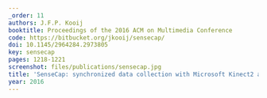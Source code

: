 ```yaml
---
_order: 11
authors: J.F.P. Kooij
booktitle: Proceedings of the 2016 ACM on Multimedia Conference
code: https://bitbucket.org/jkooij/sensecap/
doi: 10.1145/2964284.2973805
key: sensecap
pages: 1218-1221
screenshot: files/publications/sensecap.jpg
title: 'SenseCap: synchronized data collection with Microsoft Kinect2 and LeapMotion'
year: 2016
---
```


